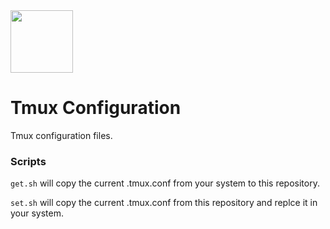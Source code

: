 <img src="https://upload.wikimedia.org/wikipedia/commons/thumb/e/e4/Tmux_logo.svg/2560px-Tmux_logo.svg.png" height="100px">

# Tmux Configuration

Tmux configuration files.

### Scripts

`get.sh` will copy the current .tmux.conf from your system to this repository.

`set.sh` will copy the current .tmux.conf from this repository and replce it in your system.
